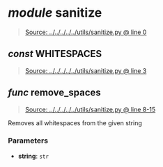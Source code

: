 # *module* **sanitize**

> [Source: ../../../../../utils/sanitize.py @ line 0](../../../../../utils/sanitize.py#L0)

## *const* **WHITESPACES**

> [Source: ../../../../../utils/sanitize.py @ line 3](../../../../../utils/sanitize.py#L3)

## *func* **remove_spaces**

> [Source: ../../../../../utils/sanitize.py @ line 8-15](../../../../../utils/sanitize.py#L8-L15)

Removes all whitespaces from the given string

### Parameters

- **string**: `str`

